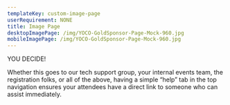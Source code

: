 ```yaml
---
templateKey: custom-image-page
userRequirement: NONE
title: Image Page
desktopImagePage: /img/YOCO-GoldSponsor-Page-Mock-960.jpg
mobileImagePage: /img/YOCO-GoldSponsor-Page-Mock-960.jpg
---
```

YOU DECIDE!

Whether this goes to our tech support group, your internal events team, the registration folks, or all of the above, having a simple “help” tab in the top navigation ensures your attendees have a direct link to someone who can assist immediately.
